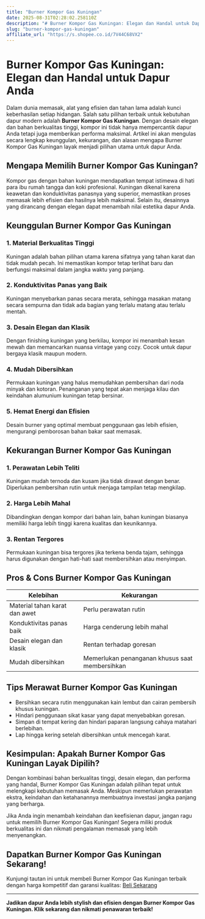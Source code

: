 ```yaml
---
title: "Burner Kompor Gas Kuningan"
date: 2025-08-31T02:28:02.258110Z
description: "# Burner Kompor Gas Kuningan: Elegan dan Handal untuk Dapur Anda..."
slug: "burner-kompor-gas-kuningan"
affiliate_url: "https://s.shopee.co.id/7V44C68VX2"
---
```

# Burner Kompor Gas Kuningan: Elegan dan Handal untuk Dapur Anda

Dalam dunia memasak, alat yang efisien dan tahan lama adalah kunci keberhasilan setiap hidangan. Salah satu pilihan terbaik untuk kebutuhan dapur modern adalah **Burner Kompor Gas Kuningan**. Dengan desain elegan dan bahan berkualitas tinggi, kompor ini tidak hanya mempercantik dapur Anda tetapi juga memberikan performa maksimal. Artikel ini akan mengulas secara lengkap keunggulan, kekurangan, dan alasan mengapa Burner Kompor Gas Kuningan layak menjadi pilihan utama untuk dapur Anda.

## Mengapa Memilih Burner Kompor Gas Kuningan?

Kompor gas dengan bahan kuningan mendapatkan tempat istimewa di hati para ibu rumah tangga dan koki profesional. Kuningan dikenal karena keawetan dan konduktivitas panasnya yang superior, memastikan proses memasak lebih efisien dan hasilnya lebih maksimal. Selain itu, desainnya yang dirancang dengan elegan dapat menambah nilai estetika dapur Anda.

## Keunggulan Burner Kompor Gas Kuningan

### 1. Material Berkualitas Tinggi
Kuningan adalah bahan pilihan utama karena sifatnya yang tahan karat dan tidak mudah pecah. Ini memastikan kompor tetap terlihat baru dan berfungsi maksimal dalam jangka waktu yang panjang.

### 2. Konduktivitas Panas yang Baik
Kuningan menyebarkan panas secara merata, sehingga masakan matang secara sempurna dan tidak ada bagian yang terlalu matang atau terlalu mentah.

### 3. Desain Elegan dan Klasik
Dengan finishing kuningan yang berkilau, kompor ini menambah kesan mewah dan memancarkan nuansa vintage yang cozy. Cocok untuk dapur bergaya klasik maupun modern.

### 4. Mudah Dibersihkan
Permukaan kuningan yang halus memudahkan pembersihan dari noda minyak dan kotoran. Penanganan yang tepat akan menjaga kilau dan keindahan alumunium kuningan tetap bersinar.

### 5. Hemat Energi dan Efisien
Desain burner yang optimal membuat penggunaan gas lebih efisien, mengurangi pemborosan bahan bakar saat memasak.

## Kekurangan Burner Kompor Gas Kuningan

### 1. Perawatan Lebih Teliti
Kuningan mudah ternoda dan kusam jika tidak dirawat dengan benar. Diperlukan pembersihan rutin untuk menjaga tampilan tetap mengkilap.

### 2. Harga Lebih Mahal
Dibandingkan dengan kompor dari bahan lain, bahan kuningan biasanya memiliki harga lebih tinggi karena kualitas dan keunikannya.

### 3. Rentan Tergores
Permukaan kuningan bisa tergores jika terkena benda tajam, sehingga harus digunakan dengan hati-hati saat membersihkan atau menyimpan.

## Pros & Cons Burner Kompor Gas Kuningan

| Kelebihan | Kekurangan |
|--------------|--------------|
| Material tahan karat dan awet | Perlu perawatan rutin |
| Konduktivitas panas baik | Harga cenderung lebih mahal |
| Desain elegan dan klasik | Rentan terhadap goresan |
| Mudah dibersihkan | Memerlukan penanganan khusus saat membersihkan |

## Tips Merawat Burner Kompor Gas Kuningan

- Bersihkan secara rutin menggunakan kain lembut dan cairan pembersih khusus kuningan.
- Hindari penggunaan sikat kasar yang dapat menyebabkan goresan.
- Simpan di tempat kering dan hindari paparan langsung cahaya matahari berlebihan.
- Lap hingga kering setelah dibersihkan untuk mencegah karat.

## Kesimpulan: Apakah Burner Kompor Gas Kuningan Layak Dipilih?

Dengan kombinasi bahan berkualitas tinggi, desain elegan, dan performa yang handal, Burner Kompor Gas Kuningan adalah pilihan tepat untuk melengkapi kebutuhan memasak Anda. Meskipun memerlukan perawatan ekstra, keindahan dan ketahanannya membuatnya investasi jangka panjang yang berharga.

Jika Anda ingin menambah keindahan dan keefisienan dapur, jangan ragu untuk memilih Burner Kompor Gas Kuningan! Segera miliki produk berkualitas ini dan nikmati pengalaman memasak yang lebih menyenangkan.

## Dapatkan Burner Kompor Gas Kuningan Sekarang!

Kunjungi tautan ini untuk membeli Burner Kompor Gas Kuningan terbaik dengan harga kompetitif dan garansi kualitas: [Beli Sekarang](https://s.shopee.co.id/7V44C68VX2)

---

**Jadikan dapur Anda lebih stylish dan efisien dengan Burner Kompor Gas Kuningan. Klik sekarang dan nikmati penawaran terbaik!**
